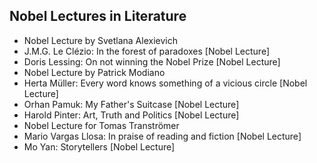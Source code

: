 <h2> Nobel Lectures in Literature</h2>

<ul>

                             

 <li><a target="_blank" href="https://github.com/manjunath5496/Nobel-Lectures-in-Literature/blob/master/lit(1).pdf" style="text-decoration:none;">Nobel Lecture by Svetlana Alexievich</a></li>

 <li><a target="_blank" href="https://github.com/manjunath5496/Nobel-Lectures-in-Literature/blob/master/lit(2).pdf" style="text-decoration:none;">J.M.G. Le Clézio: In the forest of paradoxes [Nobel Lecture]</a></li>

<li><a target="_blank" href="https://github.com/manjunath5496/Nobel-Lectures-in-Literature/blob/master/lit(3).pdf" style="text-decoration:none;">Doris Lessing: On not winning the Nobel Prize [Nobel Lecture]</a></li>
 <li><a target="_blank" href="https://github.com/manjunath5496/Nobel-Lectures-in-Literature/blob/master/lit(4).pdf" style="text-decoration:none;">Nobel Lecture by Patrick Modiano</a></li>                              
<li><a target="_blank" href="https://github.com/manjunath5496/Nobel-Lectures-in-Literature/blob/master/lit(5).pdf" style="text-decoration:none;">Herta Müller: Every word knows something of a vicious circle [Nobel Lecture] </a></li>
<li><a target="_blank" href="https://github.com/manjunath5496/Nobel-Lectures-in-Literature/blob/master/lit(6).pdf" style="text-decoration:none;">Orhan Pamuk: My Father's Suitcase
[Nobel Lecture]</a></li>
 <li><a target="_blank" href="https://github.com/manjunath5496/Nobel-Lectures-in-Literature/blob/master/lit(7).pdf" style="text-decoration:none;">Harold Pinter: Art, Truth and Politics [Nobel Lecture] </a></li>

 <li><a target="_blank" href="https://github.com/manjunath5496/Nobel-Lectures-in-Literature/blob/master/lit(8).pdf" style="text-decoration:none;"> Nobel Lecture for Tomas Tranströmer </a></li>
   <li><a target="_blank" href="https://github.com/manjunath5496/Nobel-Lectures-in-Literature/blob/master/lit(9).pdf" style="text-decoration:none;">Mario Vargas Llosa: In praise of reading and fiction [Nobel Lecture] </a></li>
  
 <li><a target="_blank" href="https://github.com/manjunath5496/Nobel-Lectures-in-Literature/blob/master/lit(10).pdf" style="text-decoration:none;">Mo Yan: Storytellers [Nobel Lecture]</a></li>

</ul>
